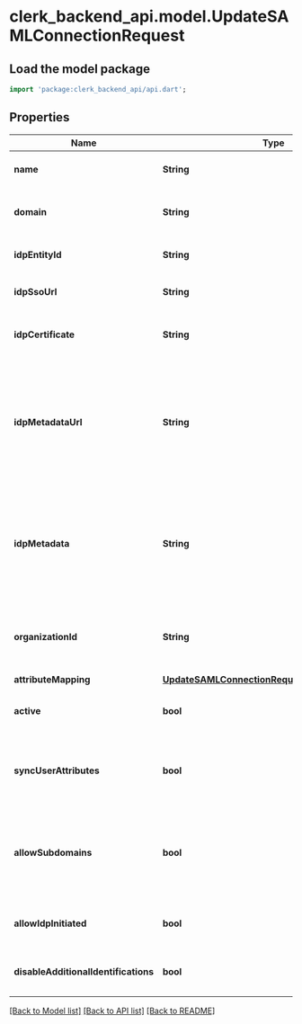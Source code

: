 # clerk_backend_api.model.UpdateSAMLConnectionRequest

## Load the model package
```dart
import 'package:clerk_backend_api/api.dart';
```

## Properties
Name | Type | Description | Notes
------------ | ------------- | ------------- | -------------
**name** | **String** | The name of the new SAML Connection | [optional] 
**domain** | **String** | The domain to use for the new SAML Connection | [optional] 
**idpEntityId** | **String** | The entity id as provided by the IdP | [optional] 
**idpSsoUrl** | **String** | The SSO url as provided by the IdP | [optional] 
**idpCertificate** | **String** | The x509 certificated as provided by the IdP | [optional] 
**idpMetadataUrl** | **String** | The URL which serves the IdP metadata. If present, it takes priority over the corresponding individual properties and replaces them | [optional] 
**idpMetadata** | **String** | The XML content of the IdP metadata file. If present, it takes priority over the corresponding individual properties | [optional] 
**organizationId** | **String** | The ID of the organization to which users of this SAML Connection will be added | [optional] 
**attributeMapping** | [**UpdateSAMLConnectionRequestAttributeMapping**](UpdateSAMLConnectionRequestAttributeMapping.md) |  | [optional] 
**active** | **bool** | Activate or de-activate the SAML Connection | [optional] 
**syncUserAttributes** | **bool** | Controls whether to update the user's attributes in each sign-in | [optional] 
**allowSubdomains** | **bool** | Allow users with an email address subdomain to use this connection in order to authenticate | [optional] 
**allowIdpInitiated** | **bool** | Enable or deactivate IdP-initiated flows | [optional] 
**disableAdditionalIdentifications** | **bool** | Enable or deactivate additional identifications | [optional] 

[[Back to Model list]](../README.md#documentation-for-models) [[Back to API list]](../README.md#documentation-for-api-endpoints) [[Back to README]](../README.md)


